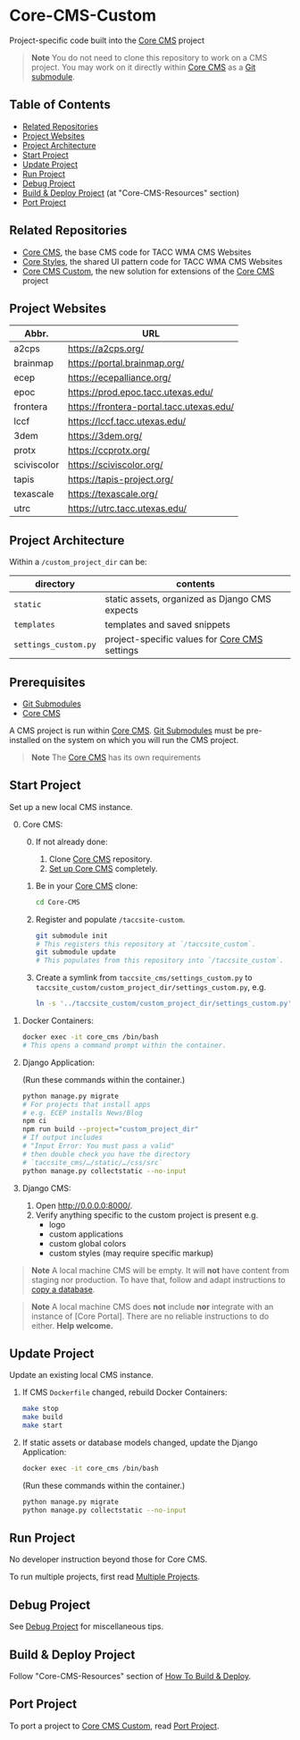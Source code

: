 # Core-CMS-Custom

Project-specific code built into the [Core CMS] project

> **Note**
> You do not need to clone this repository to work on a CMS project. You may work on it directly within [Core CMS] as a [Git submodule][Git Submodules].

## Table of Contents

- [Related Repositories](#related-repositories)
- [Project Websites](#project-websites)
- [Project Architecture](#project-architecture)
- [Start Project](#start-project)
- [Update Project](#update-project)
- [Run Project](#run-project)
- [Debug Project](#debug-project)
- [Build & Deploy Project] (at "Core-CMS-Resources" section)
- [Port Project](./docs/port-project.md)

## Related Repositories

- [Core CMS], the base CMS code for TACC WMA CMS Websites
- [Core Styles], the shared UI pattern code for TACC WMA CMS Websites
- [Core CMS Custom], the new solution for extensions of the [Core CMS] project

## Project Websites

| Abbr. | URL
| - | -
| a2cps | https://a2cps.org/
| brainmap | https://portal.brainmap.org/
| ecep | https://ecepalliance.org/
| epoc | https://prod.epoc.tacc.utexas.edu/
| frontera | https://frontera-portal.tacc.utexas.edu/
| lccf | https://lccf.tacc.utexas.edu/
| 3dem | https://3dem.org/
| protx | https://ccprotx.org/
| sciviscolor | https://sciviscolor.org/
| tapis | https://tapis-project.org/
| texascale | https://texascale.org/
| utrc | https://utrc.tacc.utexas.edu/

## Project Architecture

Within a `/custom_project_dir` can be:

| directory | contents |
| - | - |
| `static` | static assets, organized as Django CMS expects |
| `templates` | templates and saved snippets |
| `settings_custom.py` | project-specific values for [Core CMS] settings |

## Prerequisites

- [Git Submodules]
- [Core CMS]

A CMS project is run within [Core CMS]. [Git Submodules] must be pre-installed on the system on which you will run the CMS project.

> **Note**
> The [Core CMS] has its own requirements

## Start Project

Set up a new local CMS instance.

0. Core CMS:

    0. If not already done:
        1. Clone [Core CMS] repository.
        2. [Set up Core CMS](https://github.com/TACC/Core-CMS#readme) completely.
    1. Be in your [Core CMS] clone:

        ```sh
        cd Core-CMS
        ```

    2. Register and populate `/taccsite-custom`.

        ```sh
        git submodule init
        # This registers this repository at `/taccsite_custom`.
        git submodule update
        # This populates from this repository into `/taccsite_custom`.
        ```

    3. Create a symlink from `taccsite_cms/settings_custom.py` to `taccsite_custom/custom_project_dir/settings_custom.py`, e.g.

        ```sh
        ln -s '../taccsite_custom/custom_project_dir/settings_custom.py' 'taccsite_cms/settings_custom.py'
        ```

1. Docker Containers:

    ```sh
    docker exec -it core_cms /bin/bash
    # This opens a command prompt within the container.
    ```

2. Django Application:

    (Run these commands within the container.)

    ```sh
    python manage.py migrate
    # For projects that install apps
    # e.g. ECEP installs News/Blog
    npm ci
    npm run build --project="custom_project_dir"
    # If output includes
    # "Input Error: You must pass a valid"
    # then double check you have the directory
    # `taccsite_cms/…/static/…/css/src`
    python manage.py collectstatic --no-input
    ```

3. Django CMS:
    1. Open http://0.0.0.0:8000/.
    2. Verify anything specific to the custom project is present e.g.
        - logo
        - custom applications
        - custom global colors
        - custom styles (may require specific markup)

> **Note**
> A local machine CMS will be empty. It will **not** have content from staging nor production. To have that, follow and adapt instructions to [copy a database](https://confluence.tacc.utexas.edu/x/W4DZDg).

> **Note**
> A local machine CMS does **not** include **nor** integrate with an instance of [Core Portal]. There are no reliable instructions to do either. **Help welcome.**

## Update Project

Update an existing local CMS instance.

1. If CMS `Dockerfile` changed, rebuild Docker Containers:

    ```sh
    make stop
    make build
    make start
    ```

2. If static assets or database models changed, update the Django Application:

    ```sh
    docker exec -it core_cms /bin/bash
    ```

    (Run these commands within the container.)

    ```sh
    python manage.py migrate
    python manage.py collectstatic --no-input
    ```

## Run Project

No developer instruction beyond those for Core CMS.

To run multiple projects, first read [Multiple Projects](./docs/run-project.md#multiple-projects).

## Debug Project

See [Debug Project](./docs/debug-project.md) for miscellaneous tips.

## Build & Deploy Project

Follow "Core-CMS-Resources" section of [How To Build & Deploy][Build & Deploy Project].

## Port Project

To port a project to [Core CMS Custom], read [Port Project].

<!-- Link Aliases -->

[Core CMS]: https://github.com/TACC/Core-CMS
[Core Styles]: https://github.com/TACC/tup-ui/tree/main/libs/core-styles
[Core CMS Custom]: https://github.com/TACC/Core-CMS-Custom

[Git Submodules]: https://git-scm.com/book/en/v2/Git-Tools-Submodules

[Build & Deploy Project]: https://confluence.tacc.utexas.edu/x/Lo99E
[Port Project]: https://github.com/TACC/Core-CMS-Custom/blob/main/docs/port-project.md
